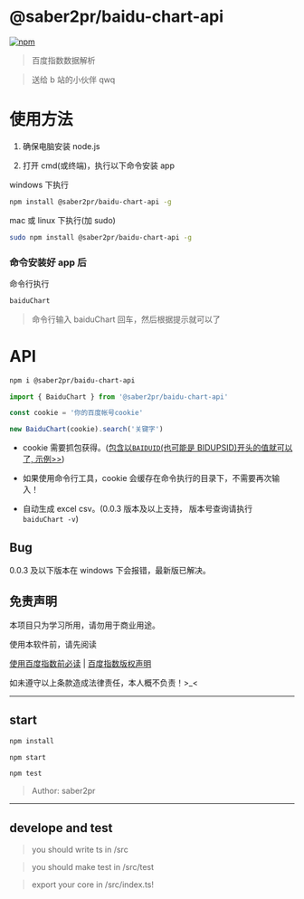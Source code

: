 # @saber2pr/baidu-chart-api

[![npm](https://img.shields.io/npm/v/@saber2pr/baidu-chart-api.svg?color=%23f253d4)](https://www.npmjs.com/package/@saber2pr/baidu-chart-api)

> 百度指数数据解析

> 送给 b 站的小伙伴 qwq

# 使用方法

1. 确保电脑安装 node.js

2. 打开 cmd(或终端)，执行以下命令安装 app

windows 下执行

```bash
npm install @saber2pr/baidu-chart-api -g
```

mac 或 linux 下执行(加 sudo)

```bash
sudo npm install @saber2pr/baidu-chart-api -g
```

### 命令安装好 app 后

命令行执行

```bash
baiduChart
```

> 命令行输入 baiduChart 回车，然后根据提示就可以了

# API

```bash
npm i @saber2pr/baidu-chart-api
```

```ts
import { BaiduChart } from '@saber2pr/baidu-chart-api'

const cookie = '你的百度帐号cookie'

new BaiduChart(cookie).search('关键字')
```

- cookie 需要抓包获得。([包含以`BAIDUID`(也可能是 BIDUPSID)开头的值就可以了, 示例>>](https://github.com/Saber2pr/baidu-chart-api/blob/master/src/test/test.ts#L10))

- 如果使用命令行工具，cookie 会缓存在命令执行的目录下，不需要再次输入！

- 自动生成 excel csv。(0.0.3 版本及以上支持， 版本号查询请执行 `baiduChart -v`)

## Bug

0.0.3 及以下版本在 windows 下会报错，最新版已解决。

## 免责声明

本项目只为学习所用，请勿用于商业用途。

使用本软件前，请先阅读

[使用百度指数前必读](http://index.baidu.com/Helper/?tpl=help&word=#duty) |
[百度指数版权声明](http://index.baidu.com/Helper/?tpl=help&word=#copyright)

如未遵守以上条款造成法律责任，本人概不负责！>\_<

---

## start

```bash
npm install
```

```bash
npm start

npm test

```

> Author: saber2pr

---

## develope and test

> you should write ts in /src

> you should make test in /src/test

> export your core in /src/index.ts!
